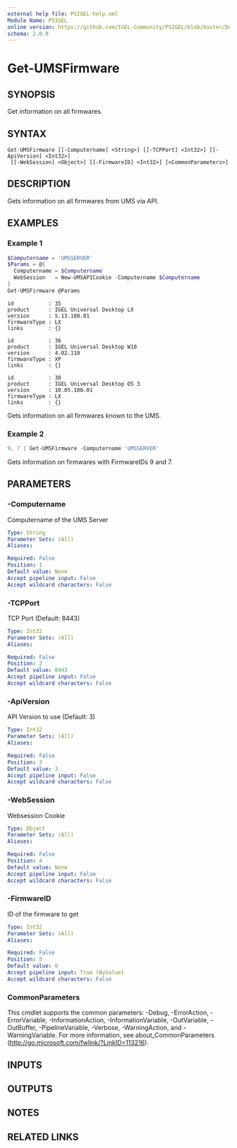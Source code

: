 ```yaml
---
external help file: PSIGEL-help.xml
Module Name: PSIGEL
online version: https://github.com/IGEL-Community/PSIGEL/blob/master/Docs/Get-UMSFirmware.md
schema: 2.0.0
---
```


# Get-UMSFirmware

## SYNOPSIS
Get information on all firmwares.

## SYNTAX

```
Get-UMSFirmware [[-Computername] <String>] [[-TCPPort] <Int32>] [[-ApiVersion] <Int32>]
 [[-WebSession] <Object>] [[-FirmwareID] <Int32>] [<CommonParameters>]
```

## DESCRIPTION
Gets information on all firmwares from UMS via API.

## EXAMPLES

### Example 1
```powershell
$Computername = 'UMSSERVER'
$Params = @{
  Computername = $Computername
  WebSession   = New-UMSAPICookie -Computername $Computername
}
Get-UMSFirmware @Params
```

```
id           : 35
product      : IGEL Universal Desktop LX
version      : 5.13.100.01
firmwareType : LX
links        : {}

id           : 36
product      : IGEL Universal Desktop W10
version      : 4.02.110
firmwareType : XP
links        : {}

id           : 38
product      : IGEL Universal Desktop OS 3
version      : 10.05.100.01
firmwareType : LX
links        : {}
```

Gets information on all firmwares known to the UMS.

### Example 2
```powershell
9, 7 | Get-UMSFirmware -Computername 'UMSSERVER'
```

Gets information on firmwares with FirmwareIDs 9 and 7.

## PARAMETERS

### -Computername
Computername of the UMS Server

```yaml
Type: String
Parameter Sets: (All)
Aliases:

Required: False
Position: 1
Default value: None
Accept pipeline input: False
Accept wildcard characters: False
```

### -TCPPort
TCP Port (Default: 8443)

```yaml
Type: Int32
Parameter Sets: (All)
Aliases:

Required: False
Position: 2
Default value: 8443
Accept pipeline input: False
Accept wildcard characters: False
```

### -ApiVersion
API Version to use (Default: 3)

```yaml
Type: Int32
Parameter Sets: (All)
Aliases:

Required: False
Position: 3
Default value: 3
Accept pipeline input: False
Accept wildcard characters: False
```

### -WebSession
Websession Cookie

```yaml
Type: Object
Parameter Sets: (All)
Aliases:

Required: False
Position: 4
Default value: None
Accept pipeline input: False
Accept wildcard characters: False
```

### -FirmwareID
ID of the firmware to get

```yaml
Type: Int32
Parameter Sets: (All)
Aliases:

Required: False
Position: 5
Default value: 0
Accept pipeline input: True (ByValue)
Accept wildcard characters: False
```

### CommonParameters
This cmdlet supports the common parameters: -Debug, -ErrorAction, -ErrorVariable, -InformationAction, -InformationVariable, -OutVariable, -OutBuffer, -PipelineVariable, -Verbose, -WarningAction, and -WarningVariable. For more information, see about_CommonParameters (http://go.microsoft.com/fwlink/?LinkID=113216).

## INPUTS

## OUTPUTS

## NOTES

## RELATED LINKS

